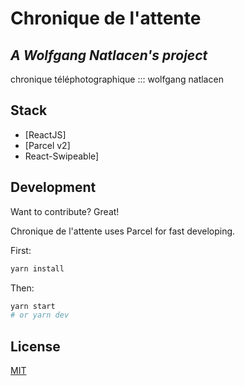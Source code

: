 # Chronique de l'attente
## _A Wolfgang Natlacen's project_

chronique téléphotographique ::: wolfgang natlacen

## Stack

- [ReactJS]
- [Parcel v2]
- React-Swipeable]


## Development

Want to contribute? Great!

Chronique de l'attente uses Parcel for fast developing.

First:

```sh
yarn install
```

Then:

```sh
yarn start 
# or yarn dev
```

## License

[MIT](https://choosealicense.com/licenses/mit/)
